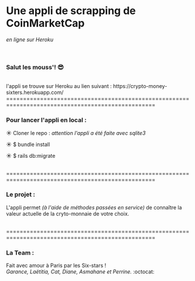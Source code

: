# Une appli de scrapping de CoinMarketCap
 *en ligne sur Heroku* </br></br></br>

### Salut les mouss'!  :sunglasses:
</br>
l'appli se trouve sur Heroku au lien suivant :
https://crypto-money-sixters.herokuapp.com/
</br>
==================================================================================================


### Pour lancer l'appli en local :


 :sunny:   Cloner le repo : *attention l'appli a été faite avec sqlite3*

 :sunny:   $ bundle install

 :sunny:   $ rails db:migrate



</br>
==================================================================================================

### Le projet :

L'appli permet *(à l'aide de méthodes passées en service)* de connaître la valeur actuelle de la cryto-monnaie de votre choix.


</br>
==================================================================================================

### La Team :

Fait avec amour à Paris par les Six-stars !</br>
*Garance, Laëtitia, Cat, Diane, Asmahane et Perrine.*  :octocat:
